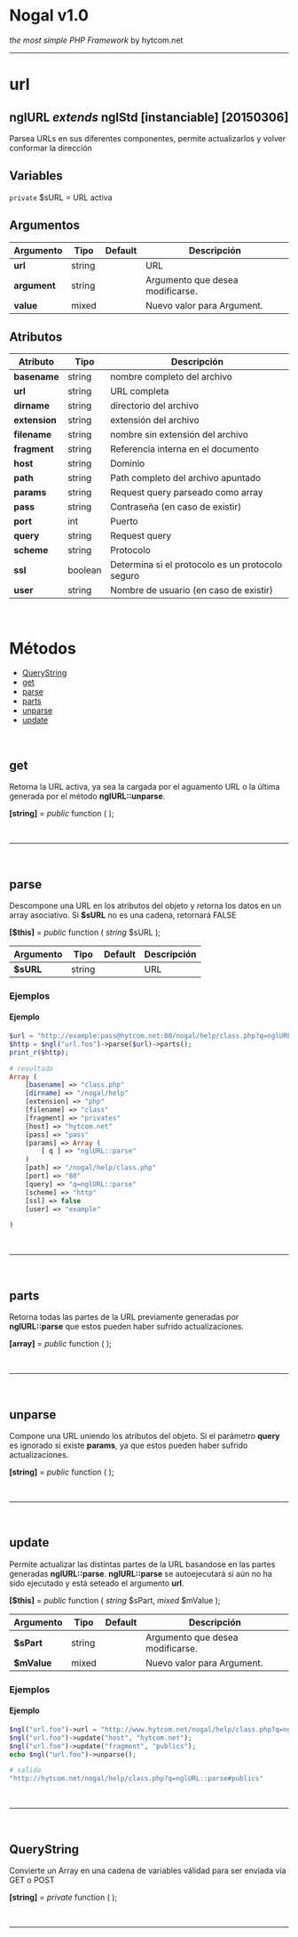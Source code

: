 # Nogal v1.0
*the most simple PHP Framework* by hytcom.net
___
  

# url
## nglURL *extends* nglStd [instanciable] [20150306]
Parsea URLs en sus diferentes componentes, permite actualizarlos y volver conformar la dirección
  
## Variables
`private` $sURL = URL activa  

## Argumentos
|Argumento|Tipo|Default|Descripción|
|---|---|---|---|
|**url**|string||URL|
|**argument**|string||Argumento que desea modificarse.|
|**value**|mixed||Nuevo valor para Argument.|

## Atributos
|Atributo|Tipo|Descripción|
|---|---|---|
|**basename**|string|nombre completo del archivo|
|**url**|string|URL completa|
|**dirname**|string|directorio del archivo|
|**extension**|string|extensión del archivo|
|**filename**|string|nombre sin extensión del archivo|
|**fragment**|string|Referencia interna en el documento|
|**host**|string|Dominio|
|**path**|string|Path completo del archivo apuntado|
|**params**|string|Request query parseado como array|
|**pass**|string|Contraseña (en caso de existir)|
|**port**|int|Puerto|
|**query**|string|Request query|
|**scheme**|string|Protocolo|
|**ssl**|boolean|Determina si el protocolo es un protocolo seguro|
|**user**|string|Nombre de usuario (en caso de existir)|

  
&nbsp;

# Métodos
- [QueryString](#QueryString)
- [get](#get)
- [parse](#parse)
- [parts](#parts)
- [unparse](#unparse)
- [update](#update)

  
&nbsp;


## get
Retorna la URL activa, ya sea la cargada por el aguamento URL o la última generada por el método **nglURL::unparse**.  

**[string]** =  *public* function ( );
  

&nbsp;
___
&nbsp;

## parse
Descompone una URL en los atributos del objeto y retorna los datos en un array asociativo. Si **\$sURL** no es una cadena, retornará FALSE  

**[$this]** =  *public* function ( *string* \$sURL );  

|Argumento|Tipo|Default|Descripción|
|---|---|---|---|
|**\$sURL**|string||URL|
### Ejemplos  
#### Ejemplo  
```php
$url = "http://example:pass@hytcom.net:80/nogal/help/class.php?q=nglURL::parse#privates";
$http = $ngl("url.foo")->parse($url)->parts();
print_r($http);

# resultado
Array (
    [basename] => "class.php"
    [dirname] => "/nogal/help"
    [extension] => "php"
    [filename] => "class"
    [fragment] => "privates"
    [host] => "hytcom.net"
    [pass] => "pass"
    [params] => Array (
        [ q ] => "nglURL::parse"
    )
    [path] => "/nogal/help/class.php"
    [port] => "80"
    [query] => "q=nglURL::parse"
    [scheme] => "http"
    [ssl] => false
    [user] => "example"

)
```

&nbsp;
___
&nbsp;

## parts
Retorna todas las partes de la URL previamente generadas por **nglURL::parse** que estos pueden haber sufrido actualizaciones.  

**[array]** =  *public* function ( );
  

&nbsp;
___
&nbsp;

## unparse
Compone una URL uniendo los atributos del objeto. Si el parámetro **query** es ignorado si existe **params**, ya que estos pueden haber sufrido actualizaciones.  

**[string]** =  *public* function ( );
  

&nbsp;
___
&nbsp;

## update
Permite actualizar las distintas partes de la URL basandose en las partes generadas **nglURL::parse**.
**nglURL::parse** se autoejecutará si aún no ha sido ejecutado y está seteado el argumento **url**.  

**[$this]** =  *public* function ( *string* \$sPart, *mixed* \$mValue );  

|Argumento|Tipo|Default|Descripción|
|---|---|---|---|
|**\$sPart**|string||Argumento que desea modificarse.|
|**\$mValue**|mixed||Nuevo valor para Argument.|
### Ejemplos  
#### Ejemplo  
```php
$ngl("url.foo")->url = "http://www.hytcom.net/nogal/help/class.php?q=nglURL::parse#privates";
$ngl("url.foo")->update("host", "hytcom.net");
$ngl("url.foo")->update("fragment", "publics");
echo $ngl("url.foo")->unparse();

# salida
"http://hytcom.net/nogal/help/class.php?q=nglURL::parse#publics"
```

&nbsp;
___
&nbsp;

## QueryString
Convierte un Array en una cadena de variables válidad para ser enviada vía GET o POST  

**[string]** =  *private* function ( );
  

&nbsp;
___
&nbsp;
